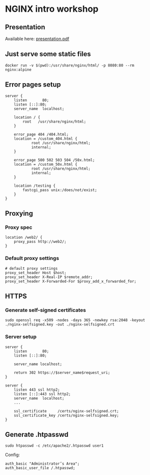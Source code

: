 # NGINX intro workshop

## Presentation
Available here:
[presentation.pdf](presentation.pdf)

## Just serve some static files
```
docker run -v $(pwd):/usr/share/nginx/html/ -p 8080:80 --rm nginx:alpine
```

## Error pages setup
```
server {
    listen       80;
    listen [::]:80;
    server_name  localhost;

    location / {
        root   /usr/share/nginx/html;
    }

    error_page 404 /404.html;
    location = /custom_404.html {
            root /usr/share/nginx/html;
            internal;
    }

    error_page 500 502 503 504 /50x.html;
    location = /custom_50x.html {
            root /usr/share/nginx/html;
            internal;
    }

    location /testing {
        fastcgi_pass unix:/does/not/exist;
    }
}

```

## Proxying

### Proxy spec
```
location /web2/ {
    proxy_pass http://web2/;
}
```

### Default proxy settings
```
# default proxy settings
proxy_set_header Host $host;
proxy_set_header X-Real-IP $remote_addr;
proxy_set_header X-Forwarded-For $proxy_add_x_forwarded_for;
```

## HTTPS

### Generate self-signed certificates
```
sudo openssl req -x509 -nodes -days 365 -newkey rsa:2048 -keyout ./nginx-selfsigned.key -out ./nginx-selfsigned.crt
```

### Server setup
```
server {
    listen       80;
    listen [::]:80;

    server_name localhost;

    return 302 https://$server_name$request_uri;
}
```

```
server {
    listen 443 ssl http2;
    listen [::]:443 ssl http2;
    server_name  localhost;
    ...

    ssl_certificate     /certs/nginx-selfsigned.crt;
    ssl_certificate_key /certs/nginx-selfsigned.key;
}
```

## Generate .htpasswd
```
sudo htpasswd -c /etc/apache2/.htpasswd user1
```

Config:
```
auth_basic "Administrator’s Area";
auth_basic_user_file /.htpasswd; 
```